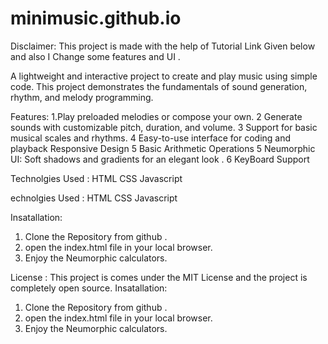 # minimusic.github.io

Disclaimer: This project is made with the help of Tutorial Link Given below and also I Change some features and UI . 

 A lightweight and interactive project to create and play music using simple code. This project demonstrates the fundamentals of sound generation, rhythm, and melody programming.
 
Features:
1.Play preloaded melodies or compose your own.
2 Generate sounds with customizable pitch, duration, and volume.
3 Support for basic musical scales and rhythms.
4 Easy-to-use interface for coding and playback Responsive Design
5 Basic Arithmetic Operations 
5 Neumorphic UI: Soft shadows and gradients for an elegant look .
6 KeyBoard Support

Technolgies Used :
HTML
CSS
Javascript

echnolgies Used :
HTML
CSS
Javascript

Insatallation:

1. Clone the Repository from github .
2. open the index.html file in your local browser.
3. Enjoy the Neumorphic calculators.


License :
This project is comes under the MIT License and the project is completely open source.
Insatallation:

1. Clone the Repository from github .
2. open the index.html file in your local browser.
3. Enjoy the Neumorphic calculators.
